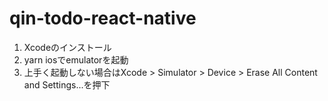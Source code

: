 # qin-todo-react-native
1. Xcodeのインストール
2. yarn iosでemulatorを起動
3. 上手く起動しない場合はXcode > Simulator > Device > Erase All Content and Settings...を押下
